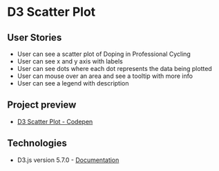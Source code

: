 # D3 Scatter Plot

## User Stories

- User can see a scatter plot of Doping in Professional Cycling
- User can see x and y axis with labels
- User can see dots where each dot represents the data being plotted
- User can mouse over an area and see a tooltip with more info
- User can see a legend with description

## Project preview

- [D3 Scatter Plot - Codepen](https://codepen.io/stormi186/full/gVvdpb)

## Technologies

- D3.js version 5.7.0 - [Documentation](https://github.com/d3/d3/wiki)

